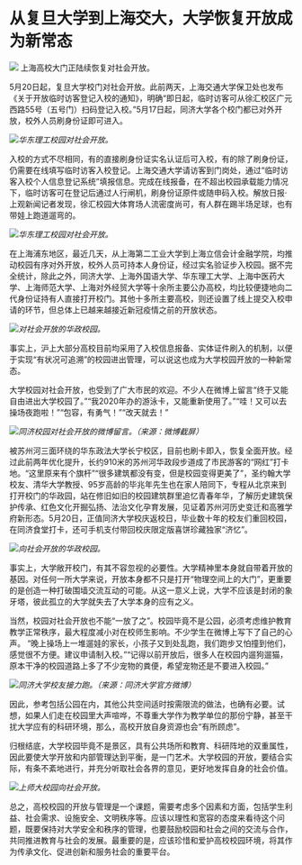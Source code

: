 # 从复旦大学到上海交大，大学恢复开放成为新常态

![](https://inews.gtimg.com/om_bt/Oy9QIROvm9wwwKgTSdvd0QWa916h9BFLzbuapgkb__kKIAA/1000)
上海高校大门正陆续恢复对社会开放。

5月20日起，复旦大学校门对社会开放。此前两天，上海交通大学保卫处也发布《关于开放临时访客登记入校的通知》，明确“即日起，临时访客可从徐汇校区广元西路55号（五号门）扫码登记入校。”5月17日起，同济大学各个校门都已对外开放，校外人员刷身份证即可进入。

![](https://inews.gtimg.com/om_bt/OspqWlUQPZfCijM3aqKNsZsjV4EmDzwTFkmwCqhX_C5msAA/1000)_华东理工校园对社会开放。_

入校的方式不尽相同，有的直接刷身份证实名认证后可入校，有的除了刷身份证，仍需要在线填写临时访客入校登记。上海交通大学请访客到门岗处，通过“临时访客入校个人信息登记系统”填报信息。完成在线报备，在不超出校园承载能力情况下，临时访客可在登记后通过人行闸机，刷身份证原件或随申码入校。解放日报·上观新闻记者发现，徐汇校园大体育场人流密度尚可，有人群在踢半场足球，也有带娃上跑道遛弯的。

![](https://inews.gtimg.com/om_bt/OWWzBMtOm4MhaTm4cW7wkbnP6VbbnbvCJCVdWPmLVuMKgAA/1000)_华东理工校园对社会开放。_

在上海浦东地区，最近几天，从上海第二工业大学到上海立信会计金融学院，均推动校园有序对外开放，校外人员可持本人身份证，经过实名验证步入校园。据不完全统计，除此之外，同济大学、上海外国语大学、华东理工大学、上海中医药大学、上海师范大学、上海对外经贸大学等十余所主要公办高校，均比较便捷地向二代身份证持有人直接打开校门。其他十多所主要高校，则还设置了线上提交入校申请的环节，但总体上已越来越接近新冠疫情之前的开放状态。

![](https://inews.gtimg.com/om_bt/O_CHah70RE8cqgTmNv9hXlzp2jSa4PIBqIOcgXGINd9M8AA/1000)_对社会开放的华政校园。_

事实上，沪上大部分高校目前均采用了入校信息报备、实体证件刷入的机制，以便于实现“有状况可追溯”的校园进出管理，可以说这也成为大学校园开放的一种新常态。

大学校园对社会开放，也受到了广大市民的欢迎。不少人在微博上留言“终于又能自由进出大学校园了。”“我2020年办的游泳卡，又能重新使用了。”“哇！又可以去操场夜跑啦！”“包容，有勇气！”“改天就去！”

![](https://inews.gtimg.com/om_bt/OLIiiSJ4m3VLoAB5wwD6d4SAp2_nRSMs0SNY07B3RwxI0AA/1000)_同济校园对社会开放的微博留言。（来源：微博截屏）_

被苏州河三面环绕的华东政法大学长宁校区，目前也刷卡即入，恢复全面开放。经过此前两年优化提升，长约910米的苏州河华政段步道成了市民游客的“网红”打卡地。“这里原来有个旗杆”“很多建筑都没有变，但是校园变得更美了”，圣约翰大学校友、清华大学教授、95岁高龄的毕兆年先生也在家人陪同下，专程从北京来到打开校门的华政园，站在修旧如旧的校园建筑群里追忆青春年华，了解历史建筑保护传承、红色文化开掘弘扬、法治文化孕育发展，见证着苏州河历史变迁和高雅学府新形态。5月20日，正值同济大学校庆返校日，毕业数十年的校友们重回校园，在同济食堂打卡，还可手机支付带回校庆限定版喜饼珍藏独家“济忆”。

![](https://inews.gtimg.com/om_bt/OsHw2f_YU_-FqYNof1tU1qI3_dWxW05HpDvqnFvOEhlowAA/1000)_向社会开放的华政校园。_

事实上，大学敞开校门，有其不容忽视的必要性。大学精神里本身就自带着开放的基因。对任何一所大学来说，开放本身都不只是打开“物理空间上的大门”，更重要的是创造一种打破围墙交流互动的可能。从这一意义上说，大学不应该是封闭的象牙塔，彼此孤立的大学就失去了大学本身的应有之义。

当然，校园对社会开放也不能“一放了之”。校园毕竟不是公园，必须考虑维护教育教学正常秩序，最大程度减小对在校师生影响。不少学生在微博上写下了自己的心声。
“晚上操场上一堆遛娃的家长，小孩子又到处乱跑，我们跑步又怕撞到他们，感觉很不方便。建议申请制入校。”“记得以前开放后，很多人在校园内遛狗遛猫，原本干净的校园道路上多了不少宠物的粪便，希望宠物还是不要进入校园。”

![](https://inews.gtimg.com/om_bt/O9hzstOtmb5oPQLUVEQvngbuunERgFZpp39oij_B1Zf3IAA/1000)_同济大学校友接力跑。（来源：同济大学官方微博）_

因此，参考包括公园在内，其他公共空间适时按需限流的做法，也确有必要。试想，如果人们走在校园里大声喧哗，不尊重大学作为教学单位的那份宁静，甚至干扰大学应有的科研环境，那么，高校开放自身资源也会“有所顾虑”。

归根结底，大学校园毕竟不是景区，具有公共场所和教育、科研阵地的双重属性，因此要使大学开放和内部管理达到平衡，是一门艺术。大学校园的开放，要结合实际，有条不紊地进行，并充分听取社会各界的意见，更好地发挥自身的社会价值。

![](https://inews.gtimg.com/om_bt/OmYJsMUPHsSs5kPUJyvy-otgRCRlvrN41D0dYjsfjIceUAA/1000)_上师大校园向社会开放。_

总之，高校校园的开放与管理是一个课题，需要考虑多个因素和方面，包括学生利益、社会需求、设施安全、文明秩序等。应该以理性和宽容的态度来看待这个问题，既要保持对大学安全和秩序的管理，也要鼓励校园和社会之间的交流与合作，共同推进教育与社会的发展。最重要的是，应该珍惜和爱护高校校园环境，将其作为传承文化、促进创新和服务社会的重要平台。

